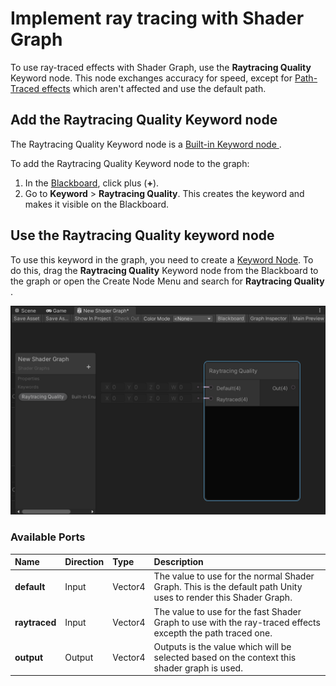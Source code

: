 # Implement ray tracing with Shader Graph

To use ray-traced effects with Shader Graph, use the **Raytracing Quality** Keyword node. This node exchanges accuracy for speed, except for [Path-Traced effects](Ray-Tracing-Path-Tracing.md) which aren't affected and use the default path.

## Add the Raytracing Quality Keyword node

The Raytracing Quality Keyword node is a [Built-in Keyword node ](https://docs.unity3d.com/Packages/com.unity.shadergraph@latest/index.html?subfolder=/manual/Keywords.html#built-in-keywords).

To add the Raytracing Quality Keyword node to the graph:

1. In the [Blackboard](https://docs.unity3d.com/Packages/com.unity.shadergraph@latest/index.html?subfolder=/manual/Blackboard.html), click plus (**+**).
2. Go to **Keyword** > **Raytracing Quality**. This creates the keyword and makes it visible on the Blackboard.

## Use the Raytracing Quality keyword node

To use this keyword in the graph, you need to create a [Keyword Node](https://docs.unity3d.com/Packages/com.unity.shadergraph@latest/index.html?subfolder=/manual/Keyword-Node.html). To do this, drag the **Raytracing Quality** Keyword node  from the Blackboard to the graph or open the Create Node Menu and search for **Raytracing Quality** .

![](Images/RaytracingQualityNode.png)

### Available Ports

| Name          | Direction | Type           | Description                                                  |
| :------------ | :-------- | :------------- | :----------------------------------------------------------- |
| **default**   | Input     | Vector4        | The value to use for the normal Shader Graph. This is the default path Unity uses to render this Shader Graph. |
| **raytraced** | Input     | Vector4        | The value to use for the fast Shader Graph to use with the ray-traced effects excepth the path traced one.|
| **output**    | Output    | Vector4        | Outputs is the value which will be selected based on the context this shader graph is used. |
